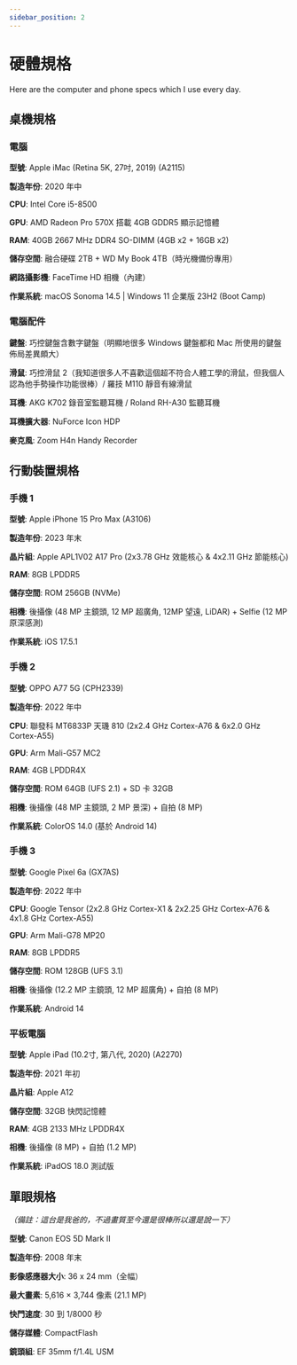 ```yaml
---
sidebar_position: 2
---
```


# 硬體規格

Here are the computer and phone specs which I use every day.

## 桌機規格

### 電腦

**型號**: Apple iMac (Retina 5K, 27吋, 2019) (A2115)

**製造年份**: 2020 年中

**CPU**: Intel Core i5-8500

**GPU**: AMD Radeon Pro 570X 搭載 4GB GDDR5 顯示記憶體

**RAM**: 40GB 2667 MHz DDR4 SO-DIMM (4GB x2 + 16GB x2)

**儲存空間**: 融合硬碟 2TB + WD My Book 4TB（時光機備份專用）

**網路攝影機**: FaceTime HD 相機（內建）

**作業系統**: macOS Sonoma 14.5 | Windows 11 企業版 23H2 (Boot Camp)

### 電腦配件

**鍵盤**: 巧控鍵盤含數字鍵盤（明顯地很多 Windows 鍵盤都和 Mac 所使用的鍵盤佈局差異頗大）

**滑鼠**: 巧控滑鼠 2（我知道很多人不喜歡這個超不符合人體工學的滑鼠，但我個人認為他手勢操作功能很棒）/ 羅技 M110 靜音有線滑鼠

**耳機**: AKG K702 錄音室監聽耳機 / Roland RH-A30 監聽耳機

**耳機擴大器**: NuForce Icon HDP

**麥克風**: Zoom H4n Handy Recorder

## 行動裝置規格

### 手機 1

**型號**: Apple iPhone 15 Pro Max (A3106)

**製造年份**: 2023 年末

**晶片組**: Apple APL1V02 A17 Pro (2x3.78 GHz 效能核心 & 4x2.11 GHz 節能核心)

**RAM**: 8GB LPDDR5

**儲存空間**: ROM 256GB (NVMe)

**相機**: 後攝像 (48 MP 主鏡頭, 12 MP 超廣角, 12MP 望遠, LiDAR) + Selfie (12 MP 原深感測)

**作業系統**: iOS 17.5.1


### 手機 2

**型號**: OPPO A77 5G (CPH2339)

**製造年份**: 2022 年中

**CPU**: 聯發科 MT6833P 天璣 810 (2x2.4 GHz Cortex-A76 & 6x2.0 GHz Cortex-A55)

**GPU**: Arm Mali-G57 MC2

**RAM**: 4GB LPDDR4X

**儲存空間**: ROM 64GB (UFS 2.1) + SD 卡 32GB

**相機**: 後攝像 (48 MP 主鏡頭, 2 MP 景深) + 自拍 (8 MP)

**作業系統**: ColorOS 14.0 (基於 Android 14)

### 手機 3

**型號**: Google Pixel 6a (GX7AS)

**製造年份**: 2022 年中

**CPU**: Google Tensor (2x2.8 GHz Cortex-X1 & 2x2.25 GHz Cortex-A76 & 4x1.8 GHz Cortex-A55)

**GPU**: Arm Mali-G78 MP20

**RAM**: 8GB LPDDR5

**儲存空間**: ROM 128GB (UFS 3.1)

**相機**: 後攝像 (12.2 MP 主鏡頭, 12 MP 超廣角) + 自拍 (8 MP)

**作業系統**: Android 14

### 平板電腦

**型號**: Apple iPad (10.2寸, 第八代, 2020) (A2270)

**製造年份**: 2021 年初

**晶片組**: Apple A12

**儲存空間**: 32GB 快閃記憶體

**RAM**: 4GB 2133 MHz LPDDR4X

**相機**: 後攝像 (8 MP) + 自拍 (1.2 MP)

**作業系統**: iPadOS 18.0 測試版

## 單眼規格

*（備註：這台是我爸的，不過畫質至今還是很棒所以還是說一下）*

**型號**: Canon EOS 5D Mark II

**製造年份**: 2008 年末

**影像感應器大小**: 36 x 24 mm（全幅）

**最大畫素**: 5,616 × 3,744 像素 (21.1 MP)

**快門速度**: 30 到 1/8000 秒

**儲存媒體**: CompactFlash

**鏡頭組**: EF 35mm f/1.4L USM
